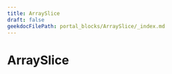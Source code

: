 ```yaml
---
title: ArraySlice
draft: false
geekdocFilePath: portal_blocks/ArraySlice/_index.md
---
```

# ArraySlice